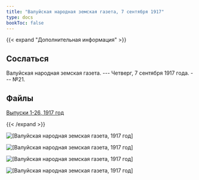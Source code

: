 ```yaml
---
title: "Валуйская народная земская газета, 7 сентября 1917"
type: docs
bookToc: false
---
```


{{< expand "Дополнительная информация" >}}
## Сослаться
Валуйская народная земская газета. --- Четверг, 7 сентября 1917 года. --- №21.

## Файлы
[Выпуски 1-26, 1917 год](https://www.dropbox.com/sh/f66udc3wv8z9994/AADjgSdoNAVKO_sDOpFltcOta?dl=0)

{{< /expand >}}

![[Валуйская народная земская газета, 1917 год]](/static/img/papers/1917_№21.jpg)

![[Валуйская народная земская газета, 1917 год]](/static/img/papers/1917_№21_p2.jpg)

![[Валуйская народная земская газета, 1917 год]](/static/img/papers/1917_№21_p3.jpg)

![[Валуйская народная земская газета, 1917 год]](/static/img/papers/1917_№21_p4.jpg)

